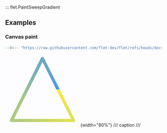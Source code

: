 ::: flet.PaintSweepGradient

## Examples

### Canvas paint

```python
--8<-- "https://raw.githubusercontent.com/flet-dev/flet/refs/heads/docs/sdk/python/examples/controls/types/paint-gradient/paint-sweep-gradient/canvas-paint.py"
```

![canvas-paint](https://raw.githubusercontent.com/flet-dev/flet/docs/sdk/python/examples/controls/types/paint-gradient/paint-sweep-gradient/media/canvas-paint.png){width="80%"}
/// caption
///
